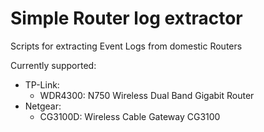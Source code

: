 # Simple Router log extractor

Scripts for extracting Event Logs from domestic Routers

Currently supported:
* TP-Link:
    * WDR4300: N750 Wireless Dual Band Gigabit Router
* Netgear:
    * CG3100D: Wireless Cable Gateway CG3100
